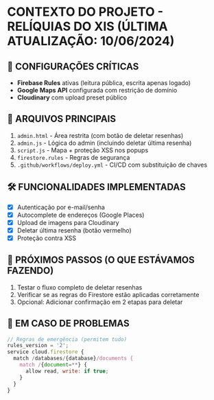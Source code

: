 # CONTEXTO DO PROJETO - RELÍQUIAS DO XIS (ÚLTIMA ATUALIZAÇÃO: 10/06/2024)

## 🔐 CONFIGURAÇÕES CRÍTICAS
- **Firebase Rules** ativas (leitura pública, escrita apenas logado)
- **Google Maps API** configurada com restrição de domínio
- **Cloudinary** com upload preset público

## 📁 ARQUIVOS PRINCIPAIS
1. `admin.html` - Área restrita (com botão de deletar resenhas)
2. `admin.js` - Lógica do admin (incluindo deletar última resenha)
3. `script.js` - Mapa + proteção XSS nos popups
4. `firestore.rules` - Regras de segurança
5. `.github/workflows/deploy.yml` - CI/CD com substituição de chaves

## 🛠️ FUNCIONALIDADES IMPLEMENTADAS
- [x] Autenticação por e-mail/senha
- [x] Autocomplete de endereços (Google Places)
- [x] Upload de imagens para Cloudinary
- [x] Deletar última resenha (botão vermelho)
- [x] Proteção contra XSS

## 🔄 PRÓXIMOS PASSOS (O QUE ESTÁVAMOS FAZENDO)
1. Testar o fluxo completo de deletar resenhas
2. Verificar se as regras do Firestore estão aplicadas corretamente
3. Opcional: Adicionar confirmação em 2 etapas para deletar

## 🚨 EM CASO DE PROBLEMAS
```javascript
// Regras de emergência (permitem tudo)
rules_version = '2';
service cloud.firestore {
  match /databases/{database}/documents {
    match /{document=**} {
      allow read, write: if true;
    }
  }
}
